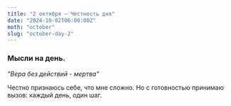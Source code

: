 ```yaml
---
title: "2 октября – Честность дня"
date: "2024-10-02T06:00:00Z"
moth: "october"
slug: "october-day-2"
---
```


### Мысли на день. 
_"Вера без действий - мертва"_

Честно признаюсь себе, что мне сложно. Но с готовностью принимаю вызов: каждый день, один шаг.
